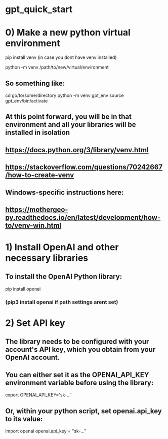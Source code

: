 # gpt_quick_start


# 0) Make a new python virtual environment

pip install venv (in case you dont have venv installed)

python -m venv /path/to/new/virtual/environment

## So something like:
cd go/to/some/directory
python -m venv gpt_env
source gpt_env/bin/activate

## At this point forward, you will be in that environment and all your libraries will be installed in isolation

## https://docs.python.org/3/library/venv.html

## https://stackoverflow.com/questions/70242667/how-to-create-venv

## Windows-specific instructions here:
## https://mothergeo-py.readthedocs.io/en/latest/development/how-to/venv-win.html



# 1) Install OpenAI and other necessary libraries

## To install the OpenAI Python library:

pip install openai
### (pip3 install openai if path settings arent set)


# 2) Set API key
## The library needs to be configured with your account's API key, which you obtain from your OpenAI account.

## You can either set it as the OPENAI_API_KEY environment variable before using the library:

export OPENAI_API_KEY='sk-...'

## Or, within your python script, set openai.api_key to its value:

import openai
openai.api_key = "sk-..."

